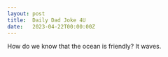 ```yaml
---
layout: post
title:  Daily Dad Joke 4U
date:   2023-04-22T00:00:00Z
---
```

How do we know that the ocean is friendly? It waves.
